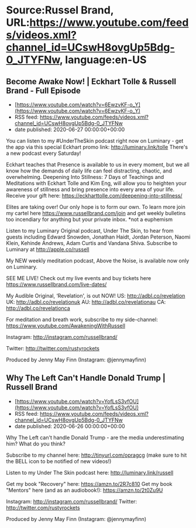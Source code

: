 # Source:Russel Brand, URL:https://www.youtube.com/feeds/videos.xml?channel_id=UCswH8ovgUp5Bdg-0_JTYFNw, language:en-US

## Become Awake Now! | Eckhart Tolle & Russell Brand - Full Episode
 - [https://www.youtube.com/watch?v=6EwzvKF-o_Y](https://www.youtube.com/watch?v=6EwzvKF-o_Y)
 - RSS feed: https://www.youtube.com/feeds/videos.xml?channel_id=UCswH8ovgUp5Bdg-0_JTYFNw
 - date published: 2020-06-27 00:00:00+00:00

You can listen to my #UnderTheSkin podcast right now on Luminary - get the app via this special Eckhart promo link: http://luminary.link/tolle There's a new podcast every Saturday! 

Eckhart teaches that Presence is available to us in every moment, but we all know how the demands of daily life can feel distracting, chaotic, and overwhelming. Deepening Into Stillness: 7 Days of Teachings and Meditations with Eckhart Tolle and Kim Eng, will allow you to heighten your awareness of stillness and bring presence into every area of your life. Receive your gift here: https://eckharttolle.com/deepening-into-stillness/

Elites are taking over! Our only hope is to form our own. To learn more join my cartel here https://www.russellbrand.com/join and get weekly bulletins too incendiary for anything but your private inbox.
*not a euphemism

Listen to my Luminary Original podcast, Under The Skin, to hear from guests including Edward Snowden, Jonathan Haidt, Jordan Peterson, Naomi Klein, Kehinde Andrews, Adam Curtis and Vandana Shiva.
Subscribe to Luminary at http://apple.co/russell 

My NEW weekly meditation podcast, Above the Noise, is available now only on Luminary.

SEE ME LIVE! Check out my live events and buy tickets here https://www.russellbrand.com/live-dates/ 

My Audible Original, ‘Revelation', is out NOW!
US: http://adbl.co/revelation
UK: http://adbl.co/revelationuk
AU: http://adbl.co/revelationau
CA: http://adbl.co/revelationca

For meditation and breath work, subscribe to my side-channel: 
https://www.youtube.com/AwakeningWithRussell

Instagram: 
http://instagram.com/russellbrand/

Twitter: 
http://twitter.com/rustyrockets

Produced by Jenny May Finn (Instagram: @jennymayfinn)

## Why The Left Can't Handle Donald Trump | Russell Brand
 - [https://www.youtube.com/watch?v=YofLsS3vfOU](https://www.youtube.com/watch?v=YofLsS3vfOU)
 - RSS feed: https://www.youtube.com/feeds/videos.xml?channel_id=UCswH8ovgUp5Bdg-0_JTYFNw
 - date published: 2020-06-26 00:00:00+00:00

Why The Left can't handle Donald Trump - are the media underestimating him? What do you think?

Subscribe to my channel here: http://tinyurl.com/opragcg
(make sure to hit the BELL icon to be notified of new videos!)

Listen to my Under The Skin podcast here: 
http://luminary.link/russell

Get my book "Recovery" here: https://amzn.to/2R7c810
Get my book "Mentors" here (and as an audiobook!): https://amzn.to/2t0Zu9U

Instagram: http://instagram.com/russellbrand/
Twitter: http://twitter.com/rustyrockets

Produced by Jenny May Finn (Instagram: @jennymayfinn)


